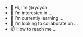 - 👋 Hi, I’m @ryoyoa
- 👀 I’m interested in ...
- 🌱 I’m currently learning ...
- 💞️ I’m looking to collaborate on ...
- 📫 How to reach me ...

<!---
ryoyoa/ryoyoa is a ✨ special ✨ repository because its `README.md` (this file) appears on your GitHub profile.
You can click the Preview link to take a look at your changes.
--->
